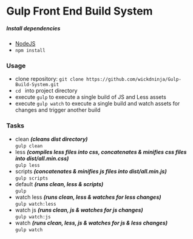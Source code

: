 # Gulp Front End Build System

##### Install dependencies
 - [NodeJS](https://nodejs.org/en/)
 - `npm install`

### Usage
- clone repository: `git clone https://github.com/wickdninja/Gulp-Build-System.git`    
- `cd ` into project directory
- execute `gulp` to execute a single build of JS and Less assets
- execute `gulp watch` to execute a single build and watch assets for changes and trigger another build

### Tasks
- clean     ***(cleans dist directory)***     
`gulp clean`
- less         ***(compiles less files into css, concatenates & minifies css files into dist/all.min.css)***     
`gulp less`
- scripts      ***(concatenates & minifies js files into dist/all.min.js)***     
`gulp scripts`
- default ***(runs clean, less & scripts)***    
`gulp`
- watch less ***(runs clean, less & watches for less changes)***    
`gulp watch:less`
- watch js  ***(runs clean, js & watches for js changes)***    
`gulp watch:js`
- watch   ***(runs clean, less, js & watches for js & less changes)***    
`gulp watch`

